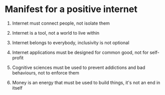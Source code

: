 # Manifest for a positive internet

1. Internet must connect people, not isolate them

2. Internet is a tool, not a world to live within

3. Internet belongs to everybody, inclusivity is not optional

4. Internet applications must be designed for common good, not for self-profit

5. Cognitive sciences must be used to prevent addictions and bad behaviours, not to enforce them

6. Money is an energy that must be used to build things, it's not an end in itself
